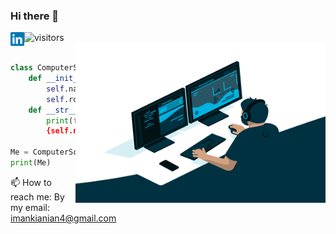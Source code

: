 ### Hi there 👋
<a href="https://www.linkedin.com/in/imankianian/">
  <img align="left" alt="Iman's Linkedin" width="22px" src="https://raw.githubusercontent.com/iman2693/iman2693/1a2b889762ccd651b71030e9cd71729369803fc7/linkedin.svg" />
</a>

![visitors](https://visitor-badge.laobi.icu/badge?page_id=iman2693)
<br>
<img align="right" alt="GIF" src="https://raw.githubusercontent.com/iman2693/iman2693/main/code.gif" width="400" height="256" />

```python

class ComputerScientist:
    def __init__(self):
        self.name = "Iman Kianian"
        self.role = "Computer Scientist"
    def __str__(self):
        print(f"Hey Guys. I'm 
        {self.name} and a {self.role}")

Me = ComputerScientist()
print(Me)
```

📫 How to reach me: By my email: imankianian4@gmail.com


<!--
**iman2693/iman2693** is a ✨ _special_ ✨ repository because its `README.md` (this file) appears on your GitHub profile.

Here are some ideas to get you started:

- 🔭 I’m currently working on ...
- 🌱 I’m currently learning ...
- 👯 I’m looking to collaborate on ...
- 🤔 I’m looking for help with ...
- 💬 Ask me about ...
- 📫 How to reach me: ...
- 😄 Pronouns: ...
- ⚡ Fun fact: ...
-->

